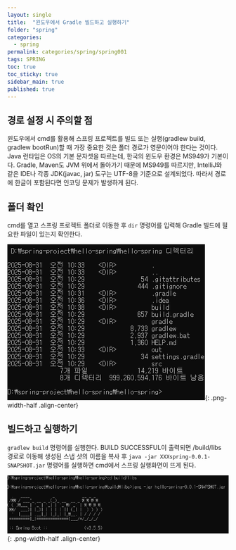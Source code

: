 ```yaml
---
layout: single
title:  "윈도우에서 Gradle 빌드하고 실행하기"
folder: "spring"
categories:
  - spring
permalink: categories/spring/spring001
tags: SPRING
toc: true
toc_sticky: true
sidebar_main: true
published: true
---
```


## 경로 설정 시 주의할 점
윈도우에서 cmd를 활용해 스프링 프로젝트를 빌드 또는 실행(gradlew build, gradlew bootRun)할 때 가장 중요한 것은 폴더 경로가 영문이어야 한다는 것이다. Java 런타임은 OS의 기본 문자셋을 따르는데, 한국의 윈도우 환경은 MS949가 기본이다. Gradle, Maven도 JVM 위에서 돌아가기 때문에 MS949를 따르지만, IntelliJ와 같은 IDE나 각종 JDK(javac, jar) 도구는 UTF-8을 기준으로 설계되었다. 따라서 경로에 한글이 포함된다면 인코딩 문제가 발생하게 된다.

## 폴더 확인
cmd를 열고 스프링 프로젝트 폴더로 이동한 후 `dir` 명령어를 입력해 Gradle 빌드에 필요한 파일이 있는지 확인한다.

![png](/assets/spring/dir.png){: .png-width-half .align-center}

## 빌드하고 실행하기
`gradlew build` 명령어를 실행한다. BUILD SUCCESSFUL이 출력되면 /build/libs 경로로 이동해 생성된 스냅 샷의 이름을 복사 후 `java -jar XXXspring-0.0.1-SNAPSHOT.jar` 명령어를 실행하면 cmd에서 스프링 실행화면이 뜨게 된다.

![png](/assets/spring/spring.png){: .png-width-half .align-center}